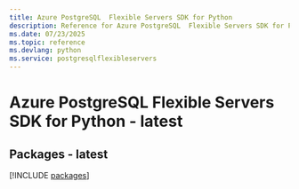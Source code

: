 ```yaml
---
title: Azure PostgreSQL  Flexible Servers SDK for Python
description: Reference for Azure PostgreSQL  Flexible Servers SDK for Python
ms.date: 07/23/2025
ms.topic: reference
ms.devlang: python
ms.service: postgresqlflexibleservers
---
```

# Azure PostgreSQL  Flexible Servers SDK for Python - latest
## Packages - latest
[!INCLUDE [packages](postgresql--flexible-servers-index.md)]